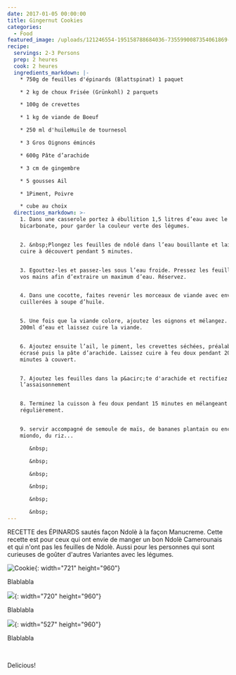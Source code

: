 ```yaml
---
date: 2017-01-05 00:00:00
title: Gingernut Cookies
categories:
  - Food
featured_image: /uploads/121246554-195158788684036-7355990087354061869-n-1.jpg
recipe:
  servings: 2-3 Persons
  prep: 2 heures
  cook: 2 heures
  ingredients_markdown: |-
    * 750g de feuilles d'épinards (Blattspinat) 1 paquet

    * 2 kg de choux Frisée (Grünkohl) 2 parquets

    * 100g de crevettes

    * 1 kg de viande de Boeuf

    * 250 ml d'huileHuile de tournesol

    * 3 Gros Oignons émincés

    * 600g Pâte d’arachide

    * 3 cm de gingembre

    * 5 gousses Ail

    * 1Piment, Poivre

    * cube au choix
  directions_markdown: >-
    1. Dans une casserole portez à ébullition 1,5 litres d’eau avec le sel et
    bicarbonate, pour garder la couleur verte des légumes.


    2. &nbsp;Plongez les feuilles de ndolé dans l’eau bouillante et laissez
    cuire à découvert pendant 5 minutes.


    3. Egouttez-les et passez-les sous l’eau froide. Pressez les feuilles avec
    vos mains afin d’extraire un maximum d’eau. Réservez.


    4. Dans une cocotte, faites revenir les morceaux de viande avec environ 5
    cuillerées à soupe d’huile.


    5. Une fois que la viande colore, ajoutez les oignons et mélangez. Ajoutez
    200ml d’eau et laissez cuire la viande.


    6. Ajoutez ensuite l’ail, le piment, les crevettes séchées, préalablement
    écrasé puis la pâte d’arachide. Laissez cuire à feu doux pendant 20
    minutes à couvert.


    7. Ajoutez les feuilles dans la p&acirc;te d'arachide et rectifiez
    l’assaisonnement


    8. Terminez la cuisson à feu doux pendant 15 minutes en mélangeant
    régulièrement.


    9. servir accompagné de semoule de maïs, de bananes plantain ou encore de
    miondo, du riz...

       &nbsp;

       &nbsp;

       &nbsp;

       &nbsp;

       &nbsp;

       &nbsp;
---
```


RECETTE des &Eacute;PINARDS sautés fa&ccedil;on Ndol&egrave; &agrave; la fa&ccedil;on Manucreme. Cette recette est pour ceux qui ont envie de manger un bon Ndol&egrave; Camerounais et qui n'ont pas les feuilles de Ndol&egrave;. Aussi pour les personnes qui sont curieuses de go&ucirc;ter d'autres Variantes avec les légumes.

![Cookie](/uploads/121246554-195158788684036-7355990087354061869-n-1.jpg){: width="721" height="960"}

Blablabla

![](/uploads/121666580-195158808684034-386349668868991432-n.jpg){: width="720" height="960"}

Blablabla

![](/uploads/121735320-195158825350699-8681158573540534354-n.jpg){: width="527" height="960"}

Blablabla

&nbsp;

Delicious\!